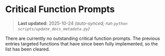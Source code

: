 # Critical Function Prompts

> **Last updated:** 2025-10-24 _(auto-synced; run `python scripts/update_docs_metadata.py`)_

There are currently no outstanding critical function prompts. The previous entries targeted functions that have since been fully implemented, so the list has been cleared.
